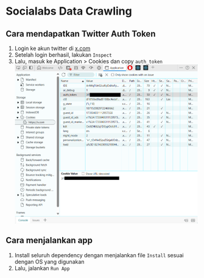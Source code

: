 # Socialabs Data Crawling

## Cara mendapatkan Twitter Auth Token

1. Login ke akun twitter di [x.com](https://x.com)
2. Setelah login berhasil, lakukan `Inspect`
3. Lalu, masuk ke Application > Cookies dan copy `auth_token`
   ![Cookie](assets/cookie.png)

## Cara menjalankan app

1. Install seluruh dependency dengan menjalankan file `Install` sesuai dengan OS yang digunakan
2. Lalu, jalankan `Run App`
